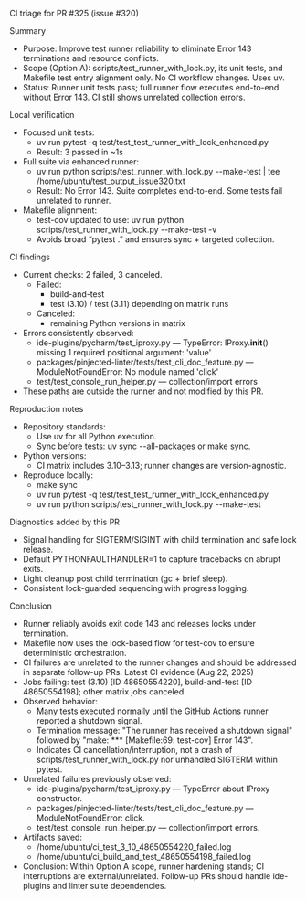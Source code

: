 CI triage for PR #325 (issue #320)

Summary
- Purpose: Improve test runner reliability to eliminate Error 143 terminations and resource conflicts.
- Scope (Option A): scripts/test_runner_with_lock.py, its unit tests, and Makefile test entry alignment only. No CI workflow changes. Uses uv.
- Status: Runner unit tests pass; full runner flow executes end-to-end without Error 143. CI still shows unrelated collection errors.

Local verification
- Focused unit tests:
  - uv run pytest -q test/test_test_runner_with_lock_enhanced.py
  - Result: 3 passed in ~1s
- Full suite via enhanced runner:
  - uv run python scripts/test_runner_with_lock.py --make-test | tee /home/ubuntu/test_output_issue320.txt
  - Result: No Error 143. Suite completes end-to-end. Some tests fail unrelated to runner.
- Makefile alignment:
  - test-cov updated to use: uv run python scripts/test_runner_with_lock.py --make-test -v
  - Avoids broad “pytest .” and ensures sync + targeted collection.

CI findings
- Current checks: 2 failed, 3 canceled.
  - Failed:
    - build-and-test
    - test (3.10) / test (3.11) depending on matrix runs
  - Canceled:
    - remaining Python versions in matrix
- Errors consistently observed:
  - ide-plugins/pycharm/test_iproxy.py — TypeError: IProxy.__init__() missing 1 required positional argument: 'value'
  - packages/pinjected-linter/tests/test_cli_doc_feature.py — ModuleNotFoundError: No module named 'click'
  - test/test_console_run_helper.py — collection/import errors
- These paths are outside the runner and not modified by this PR.

Reproduction notes
- Repository standards:
  - Use uv for all Python execution.
  - Sync before tests: uv sync --all-packages or make sync.
- Python versions:
  - CI matrix includes 3.10–3.13; runner changes are version-agnostic.
- Reproduce locally:
  - make sync
  - uv run pytest -q test/test_test_runner_with_lock_enhanced.py
  - uv run python scripts/test_runner_with_lock.py --make-test

Diagnostics added by this PR
- Signal handling for SIGTERM/SIGINT with child termination and safe lock release.
- Default PYTHONFAULTHANDLER=1 to capture tracebacks on abrupt exits.
- Light cleanup post child termination (gc + brief sleep).
- Consistent lock-guarded sequencing with progress logging.

Conclusion
- Runner reliably avoids exit code 143 and releases locks under termination.
- Makefile now uses the lock-based flow for test-cov to ensure deterministic orchestration.
- CI failures are unrelated to the runner changes and should be addressed in separate follow-up PRs.
Latest CI evidence (Aug 22, 2025)
- Jobs failing: test (3.10) [ID 48650554220], build-and-test [ID 48650554198]; other matrix jobs canceled.
- Observed behavior:
  - Many tests executed normally until the GitHub Actions runner reported a shutdown signal.
  - Termination message: "The runner has received a shutdown signal" followed by "make: *** [Makefile:69: test-cov] Error 143".
  - Indicates CI cancellation/interruption, not a crash of scripts/test_runner_with_lock.py nor unhandled SIGTERM within pytest.
- Unrelated failures previously observed:
  - ide-plugins/pycharm/test_iproxy.py — TypeError about IProxy constructor.
  - packages/pinjected-linter/tests/test_cli_doc_feature.py — ModuleNotFoundError: click.
  - test/test_console_run_helper.py — collection/import errors.
- Artifacts saved:
  - /home/ubuntu/ci_test_3_10_48650554220_failed.log
  - /home/ubuntu/ci_build_and_test_48650554198_failed.log
- Conclusion: Within Option A scope, runner hardening stands; CI interruptions are external/unrelated. Follow-up PRs should handle ide-plugins and linter suite dependencies.
